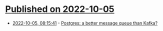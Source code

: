 # [Published on 2022-10-05](index.md)

* [2022-10-05, 08:15:41](https://lobste.rs/s/syv1il/postgres_better_message_queue_than_kafka) - [Postgres: a better message queue than Kafka?](https://dagster.io/blog/skip-kafka-use-postgres-message-queue)
